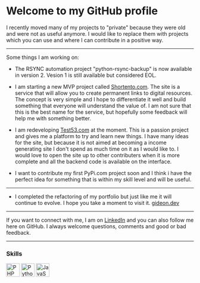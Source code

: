 # Welcome to my GitHub profile

I recently moved many of my projects to "private" because they were old and were not as useful anymore. I would like to replace them with projects which you can use and where I can contribute in a positive way.

---

Some things I am working on:

- The RSYNC automation project "python-rsync-backup" is now available in version 2. Vesion 1 is still available but considered EOL.

- I am starting a new MVP project called [Shortento.com](https://shortento.com). The site is a service that will allow you to create permanent links to digital resources. The concept is very simple and I hope to differentiate it well and build something that everyone will understand the value of. I am not sure that this is the best name for the service, but hopefully some feedback will help me with something better.

- I am redeveloping [Test53.com](https://test53.com) at the moment. This is a passion project and gives me a platform to try and learn new things. I have many ideas for the site, but because it is not aimed at becoming a income generating site I don't spend as much time on it as I would like to. I would love to open the site up to other contributers when it is more complete and all the backend code is available on the interface.

- I want to contribute my first PyPi.com project soon and I think i have the perfect idea for something that is within my skill level and will be useful.

---

- I completed the refactoring of my portfolio but just like me it will continue to evolve. I hope you take a moment to visit it. [gideon.dev](https://gideon.dev)

___

If you want to connect with me, I am on [LinkedIn](https://linkedin.mortolio.com) and you can also follow me here on GitHub. I always welcome questions, comments and good or bad feedback.

___

### Skills

<p align="left">
<a href="https://www.php.net/" target="_blank" rel="noreferrer"><img src="https://raw.githubusercontent.com/danielcranney/readme-generator/main/public/icons/skills/php-colored.svg" width="36" height="36" alt="PHP" /></a>
<a href="https://www.python.org/" target="_blank" rel="noreferrer"><img src="https://raw.githubusercontent.com/danielcranney/readme-generator/main/public/icons/skills/python-colored.svg" width="36" height="36" alt="Python" /></a>
<a href="https://developer.mozilla.org/en-US/docs/Web/JavaScript" target="_blank" rel="noreferrer"><img src="https://raw.githubusercontent.com/danielcranney/readme-generator/main/public/icons/skills/javascript-colored.svg" width="36" height="36" alt="JavaScript" /></a>
</p>
